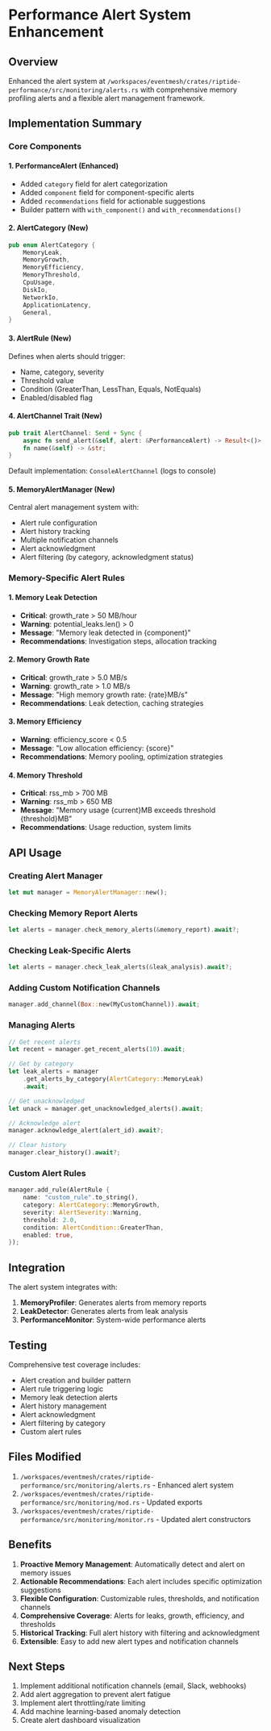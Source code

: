 # Performance Alert System Enhancement

## Overview

Enhanced the alert system at `/workspaces/eventmesh/crates/riptide-performance/src/monitoring/alerts.rs` with comprehensive memory profiling alerts and a flexible alert management framework.

## Implementation Summary

### Core Components

#### 1. **PerformanceAlert** (Enhanced)
- Added `category` field for alert categorization
- Added `component` field for component-specific alerts
- Added `recommendations` field for actionable suggestions
- Builder pattern with `with_component()` and `with_recommendations()`

#### 2. **AlertCategory** (New)
```rust
pub enum AlertCategory {
    MemoryLeak,
    MemoryGrowth,
    MemoryEfficiency,
    MemoryThreshold,
    CpuUsage,
    DiskIo,
    NetworkIo,
    ApplicationLatency,
    General,
}
```

#### 3. **AlertRule** (New)
Defines when alerts should trigger:
- Name, category, severity
- Threshold value
- Condition (GreaterThan, LessThan, Equals, NotEquals)
- Enabled/disabled flag

#### 4. **AlertChannel Trait** (New)
```rust
pub trait AlertChannel: Send + Sync {
    async fn send_alert(&self, alert: &PerformanceAlert) -> Result<()>;
    fn name(&self) -> &str;
}
```

Default implementation: `ConsoleAlertChannel` (logs to console)

#### 5. **MemoryAlertManager** (New)
Central alert management system with:
- Alert rule configuration
- Alert history tracking
- Multiple notification channels
- Alert acknowledgment
- Alert filtering (by category, acknowledgment status)

### Memory-Specific Alert Rules

#### 1. Memory Leak Detection
- **Critical**: growth_rate > 50 MB/hour
- **Warning**: potential_leaks.len() > 0
- **Message**: "Memory leak detected in {component}"
- **Recommendations**: Investigation steps, allocation tracking

#### 2. Memory Growth Rate
- **Critical**: growth_rate > 5.0 MB/s
- **Warning**: growth_rate > 1.0 MB/s
- **Message**: "High memory growth rate: {rate}MB/s"
- **Recommendations**: Leak detection, caching strategies

#### 3. Memory Efficiency
- **Warning**: efficiency_score < 0.5
- **Message**: "Low allocation efficiency: {score}"
- **Recommendations**: Memory pooling, optimization strategies

#### 4. Memory Threshold
- **Critical**: rss_mb > 700 MB
- **Warning**: rss_mb > 650 MB
- **Message**: "Memory usage {current}MB exceeds threshold {threshold}MB"
- **Recommendations**: Usage reduction, system limits

## API Usage

### Creating Alert Manager
```rust
let mut manager = MemoryAlertManager::new();
```

### Checking Memory Report Alerts
```rust
let alerts = manager.check_memory_alerts(&memory_report).await?;
```

### Checking Leak-Specific Alerts
```rust
let alerts = manager.check_leak_alerts(&leak_analysis).await?;
```

### Adding Custom Notification Channels
```rust
manager.add_channel(Box::new(MyCustomChannel)).await;
```

### Managing Alerts
```rust
// Get recent alerts
let recent = manager.get_recent_alerts(10).await;

// Get by category
let leak_alerts = manager
    .get_alerts_by_category(AlertCategory::MemoryLeak)
    .await;

// Get unacknowledged
let unack = manager.get_unacknowledged_alerts().await;

// Acknowledge alert
manager.acknowledge_alert(alert_id).await?;

// Clear history
manager.clear_history().await?;
```

### Custom Alert Rules
```rust
manager.add_rule(AlertRule {
    name: "custom_rule".to_string(),
    category: AlertCategory::MemoryGrowth,
    severity: AlertSeverity::Warning,
    threshold: 2.0,
    condition: AlertCondition::GreaterThan,
    enabled: true,
});
```

## Integration

The alert system integrates with:

1. **MemoryProfiler**: Generates alerts from memory reports
2. **LeakDetector**: Generates alerts from leak analysis
3. **PerformanceMonitor**: System-wide performance alerts

## Testing

Comprehensive test coverage includes:
- Alert creation and builder pattern
- Alert rule triggering logic
- Memory leak detection alerts
- Alert history management
- Alert acknowledgment
- Alert filtering by category
- Custom alert rules

## Files Modified

1. `/workspaces/eventmesh/crates/riptide-performance/src/monitoring/alerts.rs` - Enhanced alert system
2. `/workspaces/eventmesh/crates/riptide-performance/src/monitoring/mod.rs` - Updated exports
3. `/workspaces/eventmesh/crates/riptide-performance/src/monitoring/monitor.rs` - Updated alert constructors

## Benefits

1. **Proactive Memory Management**: Automatically detect and alert on memory issues
2. **Actionable Recommendations**: Each alert includes specific optimization suggestions
3. **Flexible Configuration**: Customizable rules, thresholds, and notification channels
4. **Comprehensive Coverage**: Alerts for leaks, growth, efficiency, and thresholds
5. **Historical Tracking**: Full alert history with filtering and acknowledgment
6. **Extensible**: Easy to add new alert types and notification channels

## Next Steps

1. Implement additional notification channels (email, Slack, webhooks)
2. Add alert aggregation to prevent alert fatigue
3. Implement alert throttling/rate limiting
4. Add machine learning-based anomaly detection
5. Create alert dashboard visualization
